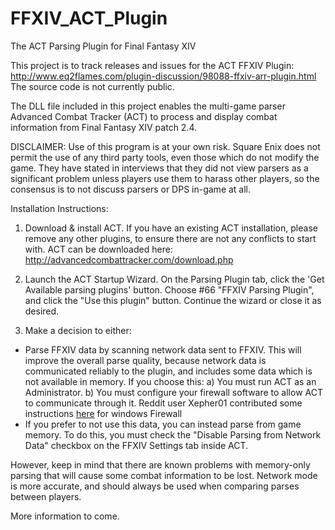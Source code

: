 FFXIV_ACT_Plugin
================
The ACT Parsing Plugin for Final Fantasy XIV

This project is to track releases and issues for the ACT FFXIV Plugin:<br>
http://www.eq2flames.com/plugin-discussion/98088-ffxiv-arr-plugin.html<br>
The source code is not currently public.

The DLL file included in this project  enables the multi-game parser Advanced Combat Tracker (ACT) to process and display combat information from Final Fantasy XIV patch 2.4. 

DISCLAIMER: Use of this program is at your own risk. Square Enix does not permit the use of any third party tools, even those which do not modify the game.  They have stated in interviews that they did not view parsers as a significant problem unless players use them to harass other players, so the consensus is to not discuss parsers or DPS in-game at all.

Installation Instructions:

1) Download & install ACT. If you have an existing ACT installation, please remove any other plugins, to ensure there are not any conflicts to start with.  ACT can be downloaded here:<br>
http://advancedcombattracker.com/download.php

2) Launch the ACT Startup Wizard. On the Parsing Plugin tab, click the 'Get Available parsing plugins' button. Choose #66 "FFXIV Parsing Plugin", and click the "Use this plugin" button. Continue the wizard or close it as desired.

3) Make a decision to either:
* Parse FFXIV data by scanning network data sent to FFXIV.  This will improve the overall parse quality, because network data is communicated reliably to the plugin, and includes some data which is not available in memory.  If you choose this:
    a) You must run ACT as an Administrator.
    b) You must configure your firewall software to allow ACT to communicate through it.  Reddit user Xepher01 contributed some instructions <a href="http://imgur.com/a/QU86T">here</a> for windows Firewall
* If you prefer to not use this data, you can instead parse from game memory.  To do this, you must check the "Disable Parsing from Network Data" checkbox on the FFXIV Settings tab inside ACT.  
 
However, keep in mind that there are known problems with memory-only parsing that will cause some combat information to be lost.  Network mode is more accurate, and should always be used when comparing parses between players.

More information to come.



